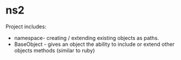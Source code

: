 ns2
===

Project includes:
- namespace- creating / extending existing objects as paths.
- BaseObject - gives an object the ability to include or extend other objects methods (similar to ruby)
